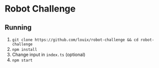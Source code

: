 # Robot Challenge

## Running
1) `git clone https://github.com/louix/robot-challenge && cd robot-challenge`
2) `npm install`
3) Change input in `index.ts` (optional)
3) `npm start`
